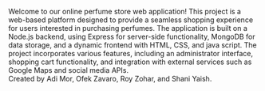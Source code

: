 Welcome to our online perfume store web application! This project is a web-based platform designed to provide a seamless shopping experience for users interested in purchasing perfumes. The application is built on a Node.js backend, using Express for server-side functionality, MongoDB for data storage, and a dynamic frontend with HTML, CSS, and java script. The project incorporates various features, including an administrator interface, shopping cart functionality, and integration with external services such as Google Maps and social media APIs.<br />
Created by Adi Mor, Ofek Zavaro, Roy Zohar, and Shani Yaish.
